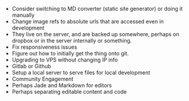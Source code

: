 - Consider switching to MD converter (static site generator) or doing it manually
- Change image refs to absolute urls that are accessed even in development
- They live on the server, and are backed up somewhere, perhaps on dropbox or in the server internally or something.
- Fix responsiveness issues
- Figure out how to initially get the thing onto git. 
- Upgrading to VPS without changing IP info
- Gitlab or Github
- Setup a local server to serve files for local development
- Community Engagement
- Perhaps Jade and Markdown for editors
- Perhaps separating editable content and code
